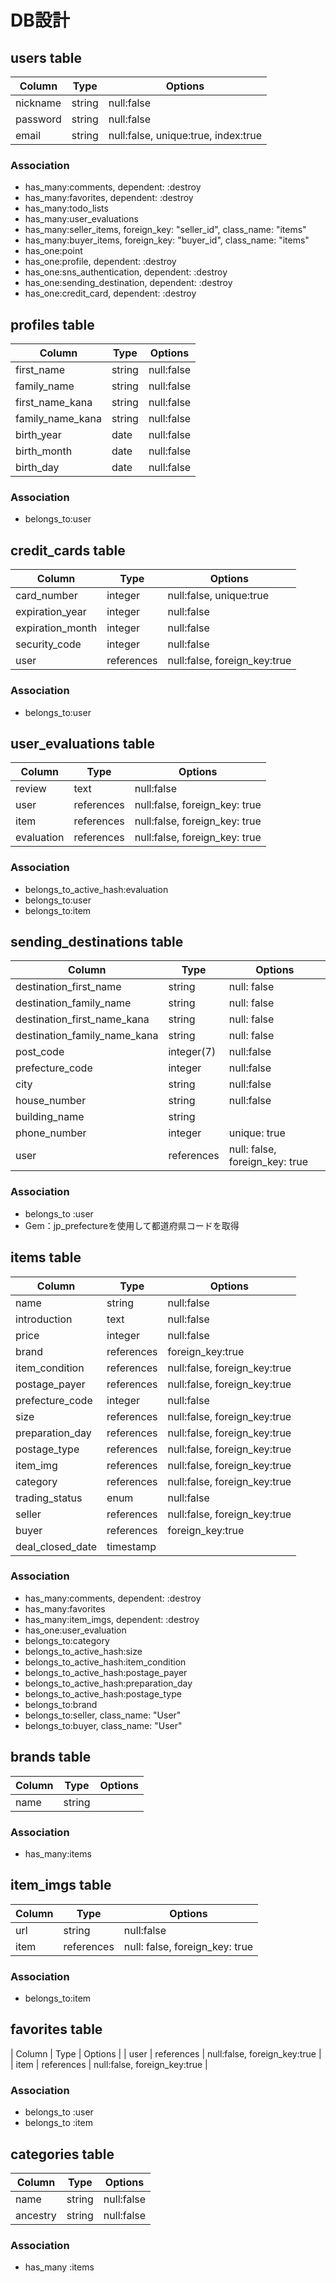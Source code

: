 # DB設計

## users table

| Column  | Type   | Options                              |
|---------|--------|--------------------------------------|
|nickname | string | null:false                           |
|password | string | null:false                           |
|email    | string | null:false, unique:true, index:true  |

### Association

* has_many:comments, dependent: :destroy
* has_many:favorites, dependent: :destroy
* has_many:todo_lists
* has_many:user_evaluations
* has_many:seller_items, foreign_key: "seller_id", class_name: "items"
* has_many:buyer_items, foreign_key: "buyer_id", class_name: "items"
* has_one:point
* has_one:profile, dependent: :destroy
* has_one:sns_authentication, dependent: :destroy
* has_one:sending_destination, dependent: :destroy
* has_one:credit_card, dependent: :destroy

 ## profiles table

| Column                              | Type       | Options           |
|-------------------------------------|------------|-------------------|
| first_name                          | string     | null:false        |
| family_name                         | string     | null:false        |
| first_name_kana                     | string     | null:false        |
| family_name_kana                    | string     | null:false        |
| birth_year                          | date       | null:false        |
| birth_month                         | date       | null:false        |
| birth_day                           | date       | null:false        |

### Association

* belongs_to:user

 ## credit_cards table

| Column           | Type       | Options                      |
|------------------|------------|------------------------------|
| card_number      | integer    | null:false, unique:true      |
| expiration_year  | integer    | null:false                   |
| expiration_month | integer    | null:false                   |
| security_code    | integer    | null:false                   |
| user             | references | null:false, foreign_key:true |

### Association

* belongs_to:user

 ## user_evaluations table

| Column     | Type       | Options                       |
|------------|------------|-------------------------------|
| review     | text       | null:false                    |
| user       | references | null:false, foreign_key: true |
| item       | references | null:false, foreign_key: true |
| evaluation | references | null:false, foreign_key: true |

### Association

* belongs_to_active_hash:evaluation
* belongs_to:user
* belongs_to:item

 ## sending_destinations table

| Column                       | Type       | Options                        |
|------------------------------|------------|--------------------------------|
| destination_first_name       | string     | null: false                    |
| destination_family_name      | string     | null: false                    |
| destination_first_name_kana  | string     | null: false                    |
| destination_family_name_kana | string     | null: false                    |
| post_code                    | integer(7) | null:false                     |
| prefecture_code              | integer    | null:false                     |
| city                         | string     | null:false                     |
| house_number                 | string     | null:false                     |
| building_name                | string     |                                |
| phone_number                 | integer    | unique: true                   |
| user                         | references | null: false, foreign_key: true |

### Association

* belongs_to :user
* Gem：jp_prefectureを使用して都道府県コードを取得

 ## items table

| Column           | Type       | Options                      |
|------------------|------------|------------------------------|
| name             | string     | null:false                   |
| introduction     | text       | null:false                   |
| price            | integer    | null:false                   |
| brand            | references | foreign_key:true             |
| item_condition   | references | null:false, foreign_key:true |
| postage_payer    | references | null:false, foreign_key:true |
| prefecture_code  | integer    | null:false                   |
| size             | references | null:false, foreign_key:true |
| preparation_day  | references | null:false, foreign_key:true |
| postage_type     | references | null:false, foreign_key:true |
| item_img         | references | null:false, foreign_key:true |
| category         | references | null:false, foreign_key:true |
| trading_status   | enum       | null:false                   |
| seller           | references | null:false, foreign_key:true |
| buyer            | references | foreign_key:true             |
| deal_closed_date | timestamp  |                              |

### Association
* has_many:comments, dependent: :destroy
* has_many:favorites
* has_many:item_imgs, dependent: :destroy
* has_one:user_evaluation
* belongs_to:category
* belongs_to_active_hash:size
* belongs_to_active_hash:item_condition
* belongs_to_active_hash:postage_payer
* belongs_to_active_hash:preparation_day
* belongs_to_active_hash:postage_type
* belongs_to:brand
* belongs_to:seller, class_name: "User"
* belongs_to:buyer, class_name: "User"


 ## brands table

| Column | Type   | Options |
|--------|--------|---------|
| name   | string |         |

### Association

* has_many:items

 ## item_imgs table

| Column | Type       | Options                        |
|--------|------------|--------------------------------|
| url    | string     | null:false                     |
| item   | references | null: false, foreign_key: true |

### Association

* belongs_to:item

 ## favorites table


| Column | Type       | Options                      |
| user   | references | null:false, foreign_key:true |
| item   | references | null:false, foreign_key:true |

### Association

* belongs_to :user
* belongs_to :item

 ## categories table

| Column   | Type   | Options    |
|----------|--------|------------|
| name     | string | null:false |
| ancestry | string | null:false |

### Association

* has_many :items